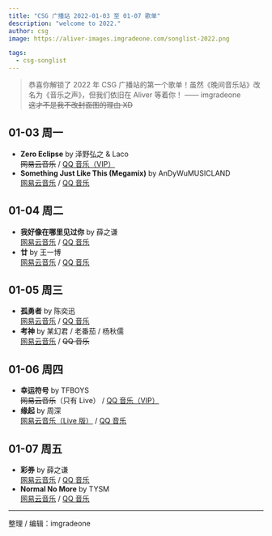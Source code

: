 ```yaml
---
title: "CSG 广播站 2022-01-03 至 01-07 歌单"
description: "welcome to 2022."
author: csg
image: https://aliver-images.imgradeone.com/songlist-2022.png

tags:
  - csg-songlist
---
```


> 恭喜你解锁了 2022 年 CSG 广播站的第一个歌单！虽然《晚间音乐站》改名为《音乐之声》，但我们依旧在 Aliver 等着你！ —— imgradeone  
> ~~这才不是我不改封面图的理由 XD~~

## 01-03 周一

- **Zero Eclipse** by 泽野弘之 & Laco  
  ~~网易云音乐~~ / [QQ 音乐（VIP）](https://y.qq.com/n/ryqq/songDetail/003XmXx00S53vQ)
- **Something Just Like This (Megamix)** by AnDyWuMUSICLAND  
  [网易云音乐](https://music.163.com/song?id=471565537) / [QQ 音乐](https://y.qq.com/n/ryqq/songDetail/201944692)

## 01-04 周二

- **我好像在哪里见过你** by 薛之谦  
  [网易云音乐](https://music.163.com/song?id=417859631) / [QQ 音乐](https://y.qq.com/n/ryqq/songDetail/004VBMk71TdUuR)
- **廿** by 王一博  
  [网易云音乐](https://music.163.com/song?id=1907710159) / [QQ 音乐](https://y.qq.com/n/ryqq/songDetail/003xRYiK1wYQ0l)

## 01-05 周三

- **孤勇者** by 陈奕迅  
  [网易云音乐](https://music.163.com/song?id=1901371647) / [QQ 音乐](https://y.qq.com/n/ryqq/songDetail/003UkWuI0E8U0l)
- **考神** by 某幻君 / 老番茄 / 杨秋儒  
  [网易云音乐](https://music.163.com/song?id=1461430536) / ~~QQ 音乐~~

## 01-06 周四

- **幸运符号** by TFBOYS  
  ~~网易云音乐~~（只有 Live） / [QQ 音乐（VIP）](https://y.qq.com/n/ryqq/songDetail/004TSbTK0r96FC)
- **缘起** by 周深  
  [网易云音乐（Live 版）](https://music.163.com/song?id=1453361112) / [QQ 音乐](https://y.qq.com/n/ryqq/songDetail/0025BTQa1QyYYA)

## 01-07 周五

- **彩券** by 薛之谦  
  [网易云音乐](https://music.163.com/song?id=1486513704) / [QQ 音乐](https://y.qq.com/n/ryqq/songDetail/0002u6ZH3GSQPl)
- **Normal No More** by TYSM  
  [网易云音乐](https://music.163.com/song?id=1440570723) / [QQ 音乐](https://y.qq.com/n/ryqq/songDetail/002bhRnE14fkIR)


---

整理 / 编辑：imgradeone
